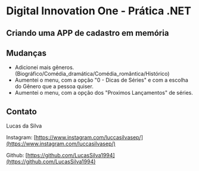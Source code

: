# Digital Innovation One - Prática .NET

## Criando uma APP de cadastro em memória

## Mudanças
- Adicionei mais gêneros. (Biográfico/Comédia_dramática/Comédia_romântica/Histórico)
- Aumentei o menu, com a opção "0 - Dicas de Séries" e com a escolha do Gênero que a pessoa quiser.
- Aumentei o menu, com a opção dos "Proximos Lançamentos" de séries.


## Contato
Lucas da Silva

Instagram:  [https://www.instagram.com/luccasilvasep/](https://www.instagram.com/luccasilvasep/)

Github:  [https://github.com/LucasSilva1994](https://github.com/LucasSilva1994)


